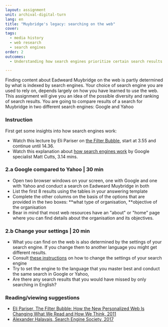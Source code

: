 ```yaml
---
layout: assignment
unit: archival-digital-turn
lang: en
title: "Muybridge's legacy: searching on the web"
cover:
tags:
  - media history
  - web research
  - search engines
order: 2
outcomes:
  - Understanding how search engines prioritize certain search results 

---
```

Finding content about Eadweard Muybridge on the web is partly determined by what is indexed by search engines. Your choice of search engine you are used to rely on, depends largely on how you have learned to use the web. This assignment will give you an idea of the possible diversity and ranking of search results. You are going to compare results of a search for Muybridge in two different search engines: Google and Yahoo
<!-- more -->

<!-- briefing-student -->
### Instruction
<!-- section-contents -->
First get some insights into how search engines work:
-  Watch this lecture by Eli Pariser on [the Filter Bubble](https://www.youtube.com/watch?v=Dua_UvR5mtI), start at 3.55 and continue until 14.36.
-  Watch this explanation about [how search engines work](https://www.youtube.com/watch?v=BNHR6IQJGZs) by Google specialist Matt Cutts, 3.14 mins. 

<!-- section -->
### 2.a Google compared to Yahoo | 30 min
<!-- section-contents -->

- Open two browser windows on your screen, one with Google and one with Yahoo and conduct a search on Eadweard Muybridge in both
- List the first 8 results using the tables in your answering template
- Complete the other columns on the basis of the options that are provided in the two boxes: **what type of organisation, 
  **objective of the organisation 
- Bear in mind that most web resources have an "about" or "home" page where you can find details about the organisation and its objectives.  

<!-- section -->
### 2.b Change your settings | 20 min
<!-- section-contents -->

- What you can find on the web is also determined by the settings of your search engine. If you change them to another language you might get different results.
- Consult [these instructions](https://docs.google.com/document/d/1ViUm0C3Ov1w5ut1O7uY0FoOyaQxw82hvTfkfN3ZfqeA/edit)  on how to change the settings of your search engine 
- Try to set the engine to the language that you master best and conduct the same search in Google or Yahoo, 
- Are there any search results that you would have missed by only searching in English?

<!-- section -->
### Reading/viewing  suggestions
<!-- section-contents -->
- [Eli Pariser, The Filter Bubble: How the New Personalized Web Is Changing What We Read and How We Think, 2011](https://books.google.nl/books/about/The_Filter_Bubble.html?id=wcalrOI1YbQC&redir_esc=y)
- [Alexander Halavais, Search Engine Society, 2017](https://books.google.nl/books?id=RLpADwAAQBAJ&printsec=frontcover&dq=how+do+search+engines+work&hl=nl&sa=X&ved=0ahUKEwjM_rDRz7DdAhUxMewKHdjBBLUQ6AEIRzAE)

<!-- briefing-teacher -->
